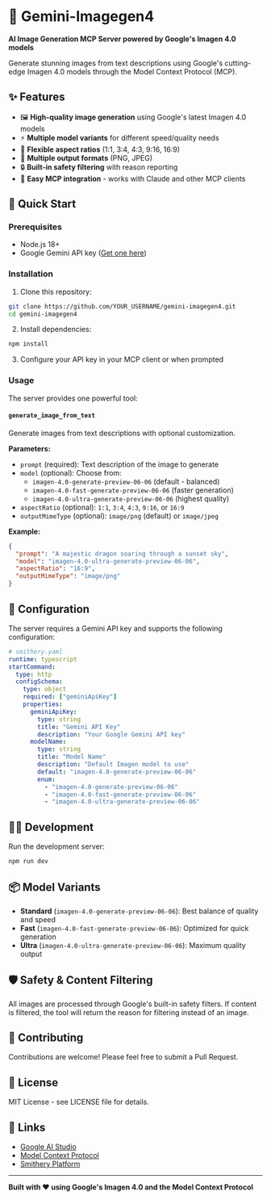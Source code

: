 # 🎨 Gemini-Imagegen4

**AI Image Generation MCP Server powered by Google's Imagen 4.0 models**

Generate stunning images from text descriptions using Google's cutting-edge Imagen 4.0 models through the Model Context Protocol (MCP).

## ✨ Features

- 🖼️ **High-quality image generation** using Google's latest Imagen 4.0 models
- ⚡ **Multiple model variants** for different speed/quality needs
- 🎯 **Flexible aspect ratios** (1:1, 3:4, 4:3, 9:16, 16:9)
- 📸 **Multiple output formats** (PNG, JPEG)
- 🔒 **Built-in safety filtering** with reason reporting
- 🚀 **Easy MCP integration** - works with Claude and other MCP clients

## 🚀 Quick Start

### Prerequisites
- Node.js 18+
- Google Gemini API key ([Get one here](https://ai.google.dev/))

### Installation

1. Clone this repository:
```bash
git clone https://github.com/YOUR_USERNAME/gemini-imagegen4.git
cd gemini-imagegen4
```

2. Install dependencies:
```bash
npm install
```

3. Configure your API key in your MCP client or when prompted

### Usage

The server provides one powerful tool:

#### `generate_image_from_text`
Generate images from text descriptions with optional customization.

**Parameters:**
- `prompt` (required): Text description of the image to generate
- `model` (optional): Choose from:
  - `imagen-4.0-generate-preview-06-06` (default - balanced)
  - `imagen-4.0-fast-generate-preview-06-06` (faster generation)
  - `imagen-4.0-ultra-generate-preview-06-06` (highest quality)
- `aspectRatio` (optional): `1:1`, `3:4`, `4:3`, `9:16`, or `16:9`
- `outputMimeType` (optional): `image/png` (default) or `image/jpeg`

**Example:**
```json
{
  "prompt": "A majestic dragon soaring through a sunset sky",
  "model": "imagen-4.0-ultra-generate-preview-06-06",
  "aspectRatio": "16:9",
  "outputMimeType": "image/png"
}
```

## 🔧 Configuration

The server requires a Gemini API key and supports the following configuration:

```yaml
# smithery.yaml
runtime: typescript
startCommand:
  type: http
  configSchema:
    type: object
    required: ["geminiApiKey"]
    properties:
      geminiApiKey:
        type: string
        title: "Gemini API Key"
        description: "Your Google Gemini API key"
      modelName:
        type: string
        title: "Model Name"
        description: "Default Imagen model to use"
        default: "imagen-4.0-generate-preview-06-06"
        enum: 
          - "imagen-4.0-generate-preview-06-06"
          - "imagen-4.0-fast-generate-preview-06-06"
          - "imagen-4.0-ultra-generate-preview-06-06"
```

## 🏃‍♂️ Development

Run the development server:
```bash
npm run dev
```

## 📦 Model Variants

- **Standard** (`imagen-4.0-generate-preview-06-06`): Best balance of quality and speed
- **Fast** (`imagen-4.0-fast-generate-preview-06-06`): Optimized for quick generation
- **Ultra** (`imagen-4.0-ultra-generate-preview-06-06`): Maximum quality output

## 🛡️ Safety & Content Filtering

All images are processed through Google's built-in safety filters. If content is filtered, the tool will return the reason for filtering instead of an image.

## 🤝 Contributing

Contributions are welcome! Please feel free to submit a Pull Request.

## 📄 License

MIT License - see LICENSE file for details.

## 🔗 Links

- [Google AI Studio](https://ai.google.dev/)
- [Model Context Protocol](https://modelcontextprotocol.io/)
- [Smithery Platform](https://smithery.ai/)

---

**Built with ❤️ using Google's Imagen 4.0 and the Model Context Protocol**